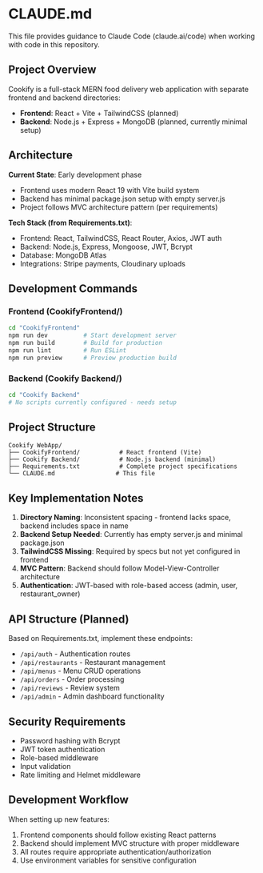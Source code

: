 # CLAUDE.md

This file provides guidance to Claude Code (claude.ai/code) when working with code in this repository.

## Project Overview

Cookify is a full-stack MERN food delivery web application with separate frontend and backend directories:
- **Frontend**: React + Vite + TailwindCSS (planned)
- **Backend**: Node.js + Express + MongoDB (planned, currently minimal setup)

## Architecture

**Current State**: Early development phase
- Frontend uses modern React 19 with Vite build system
- Backend has minimal package.json setup with empty server.js
- Project follows MVC architecture pattern (per requirements)

**Tech Stack (from Requirements.txt)**:
- Frontend: React, TailwindCSS, React Router, Axios, JWT auth
- Backend: Node.js, Express, Mongoose, JWT, Bcrypt
- Database: MongoDB Atlas
- Integrations: Stripe payments, Cloudinary uploads

## Development Commands

### Frontend (CookifyFrontend/)
```bash
cd "CookifyFrontend"
npm run dev          # Start development server
npm run build        # Build for production  
npm run lint         # Run ESLint
npm run preview      # Preview production build
```

### Backend (Cookify Backend/)
```bash
cd "Cookify Backend"
# No scripts currently configured - needs setup
```

## Project Structure

```
Cookify WebApp/
├── CookifyFrontend/           # React frontend (Vite)
├── Cookify Backend/           # Node.js backend (minimal)
├── Requirements.txt           # Complete project specifications
└── CLAUDE.md                 # This file
```

## Key Implementation Notes

1. **Directory Naming**: Inconsistent spacing - frontend lacks space, backend includes space in name
2. **Backend Setup Needed**: Currently has empty server.js and minimal package.json
3. **TailwindCSS Missing**: Required by specs but not yet configured in frontend
4. **MVC Pattern**: Backend should follow Model-View-Controller architecture
5. **Authentication**: JWT-based with role-based access (admin, user, restaurant_owner)

## API Structure (Planned)

Based on Requirements.txt, implement these endpoints:
- `/api/auth` - Authentication routes
- `/api/restaurants` - Restaurant management
- `/api/menus` - Menu CRUD operations  
- `/api/orders` - Order processing
- `/api/reviews` - Review system
- `/api/admin` - Admin dashboard functionality

## Security Requirements

- Password hashing with Bcrypt
- JWT token authentication
- Role-based middleware
- Input validation
- Rate limiting and Helmet middleware

## Development Workflow

When setting up new features:
1. Frontend components should follow existing React patterns
2. Backend should implement MVC structure with proper middleware
3. All routes require appropriate authentication/authorization
4. Use environment variables for sensitive configuration